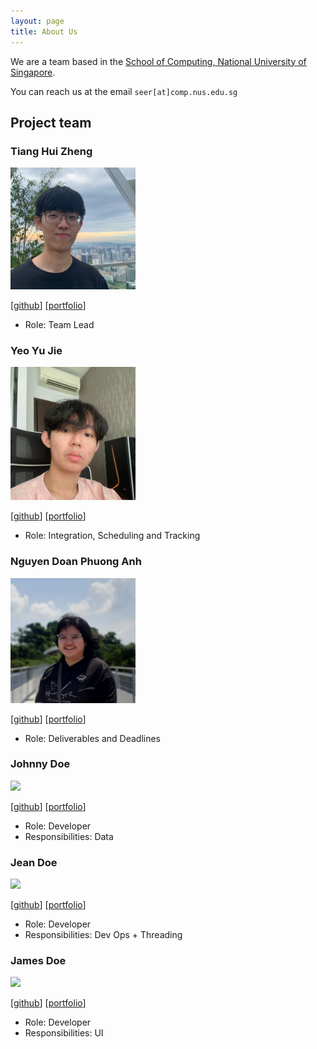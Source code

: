 ```yaml
---
layout: page
title: About Us
---
```


We are a team based in the [School of Computing, National University of Singapore](http://www.comp.nus.edu.sg).

You can reach us at the email `seer[at]comp.nus.edu.sg`

## Project team

### Tiang Hui Zheng

<img src="images/heyzec.png" width="200px">

[[github](https://github.com/heyzec)]
[[portfolio](team/heyzec.md)]

* Role: Team Lead


### Yeo Yu Jie

<img src="images/yeoyujie.png" width="200px">

[[github](https://github.com/yeoyujie)]
[[portfolio](team/yeoyujie.md)]

* Role: Integration, Scheduling and Tracking

### Nguyen Doan Phuong Anh

<img src="images/april-anh.png" width="200px">

[[github](https://github.com/april-anh)]
[[portfolio](team/april-anh.md)]

* Role: Deliverables and Deadlines

### Johnny Doe

<img src="images/johndoe.png" width="200px">

[[github](http://github.com/johndoe)] [[portfolio](team/johndoe.md)]

* Role: Developer
* Responsibilities: Data

### Jean Doe

<img src="images/johndoe.png" width="200px">

[[github](http://github.com/johndoe)]
[[portfolio](team/johndoe.md)]

* Role: Developer
* Responsibilities: Dev Ops + Threading

### James Doe

<img src="images/johndoe.png" width="200px">

[[github](http://github.com/johndoe)]
[[portfolio](team/johndoe.md)]

* Role: Developer
* Responsibilities: UI
